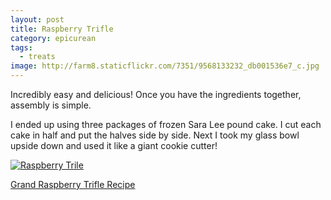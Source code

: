 ```yaml
---
layout: post
title: Raspberry Trifle
category: epicurean
tags: 
  - treats
image: http://farm8.staticflickr.com/7351/9568133232_db001536e7_c.jpg
---
```


Incredibly easy and delicious! Once you have the ingredients together, assembly is simple.

I ended up using three packages of frozen Sara Lee pound cake. I cut each cake in half and put the halves side by side. Next I took my glass bowl upside down and used it like a giant cookie cutter!

<div class="photos">
<a href="http://www.flickr.com/photos/91218249@N05/9568133232/" title="Raspberry Trile by katydecorah, on Flickr"><img src="http://farm8.staticflickr.com/7351/9568133232_db001536e7_c.jpg" class="pop-out" alt="Raspberry Trile"></a>
</div>

[Grand Raspberry Trifle Recipe](http://www.marthastewart.com/318066/grand-raspberry-trifle)